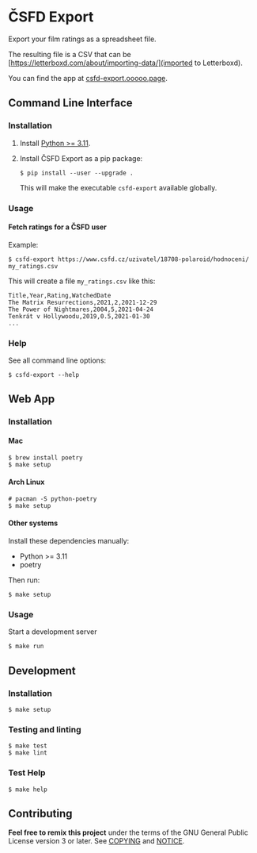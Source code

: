 # ČSFD Export

Export your film ratings as a spreadsheet file.

The resulting file is a CSV that can be
[https://letterboxd.com/about/importing-data/](imported to Letterboxd).

You can find the app at [csfd-export.ooooo.page](https://csfd-export.ooooo.page).

## Command Line Interface

### Installation

1. Install [Python >= 3.11](https://www.python.org/).

2. Install ČSFD Export as a pip package:

    ``` shell
    $ pip install --user --upgrade .
    ```

    This will make the executable `csfd-export` available globally.

### Usage

#### Fetch ratings for a ČSFD user

Example:

```shell
$ csfd-export https://www.csfd.cz/uzivatel/18708-polaroid/hodnoceni/ my_ratings.csv
```

This will create a file `my_ratings.csv` like this:

```csv
Title,Year,Rating,WatchedDate
The Matrix Resurrections,2021,2,2021-12-29
The Power of Nightmares,2004,5,2021-04-24
Tenkrát v Hollywoodu,2019,0.5,2021-01-30
...
```

### Help

See all command line options:

``` shell
$ csfd-export --help
```

## Web App

### Installation

#### Mac

```shell
$ brew install poetry
$ make setup
```

#### Arch Linux

```shell
# pacman -S python-poetry
$ make setup
```

#### Other systems

Install these dependencies manually:

- Python >= 3.11
- poetry

Then run:

```shell
$ make setup
```

### Usage

Start a development server

```shell
$ make run
```

## Development

### Installation

```shell
$ make setup
```

### Testing and linting

```shell
$ make test
$ make lint
```

### Test Help

```shell
$ make help
```

## Contributing

__Feel free to remix this project__ under the terms of the GNU General Public
License version 3 or later. See [COPYING](./COPYING) and [NOTICE](./NOTICE).
